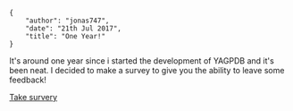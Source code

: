     {
        "author": "jonas747",
        "date": "21th Jul 2017",
        "title": "One Year!"
    }

It's around one year since i started the development of YAGPDB and it's been neat. I decided to make a survey to give you the ability to leave some feedback!

[Take survery](https://docs.google.com/forms/d/e/1FAIpQLSf6BYGCJBC05bYH4e7s3YARDbm1Xfr4or2ll5anwXjMkWQjog/viewform?usp=sf_link)
